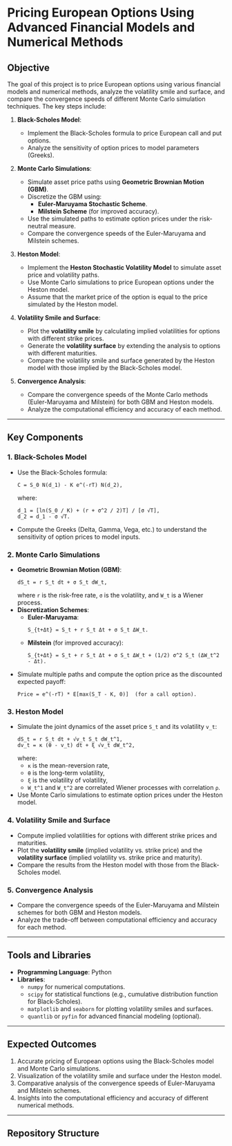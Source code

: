 # **Pricing European Options Using Advanced Financial Models and Numerical Methods**

## **Objective**
The goal of this project is to price European options using various financial models and numerical methods, analyze the volatility smile and surface, and compare the convergence speeds of different Monte Carlo simulation techniques. The key steps include:

1. **Black-Scholes Model**:
   - Implement the Black-Scholes formula to price European call and put options.
   - Analyze the sensitivity of option prices to model parameters (Greeks).

2. **Monte Carlo Simulations**:
   - Simulate asset price paths using **Geometric Brownian Motion (GBM)**.
   - Discretize the GBM using:
     - **Euler-Maruyama Stochastic Scheme**.
     - **Milstein Scheme** (for improved accuracy).
   - Use the simulated paths to estimate option prices under the risk-neutral measure.
   - Compare the convergence speeds of the Euler-Maruyama and Milstein schemes.

3. **Heston Model**:
   - Implement the **Heston Stochastic Volatility Model** to simulate asset price and volatility paths.
   - Use Monte Carlo simulations to price European options under the Heston model.
   - Assume that the market price of the option is equal to the price simulated by the Heston model.

4. **Volatility Smile and Surface**:
   - Plot the **volatility smile** by calculating implied volatilities for options with different strike prices.
   - Generate the **volatility surface** by extending the analysis to options with different maturities.
   - Compare the volatility smile and surface generated by the Heston model with those implied by the Black-Scholes model.

5. **Convergence Analysis**:
   - Compare the convergence speeds of the Monte Carlo methods (Euler-Maruyama and Milstein) for both GBM and Heston models.
   - Analyze the computational efficiency and accuracy of each method.

---

## **Key Components**

### 1. **Black-Scholes Model**
   - Use the Black-Scholes formula:
     ```
     C = S_0 N(d_1) - K e^(-rT) N(d_2),
     ```
     where:
     ```
     d_1 = [ln(S_0 / K) + (r + σ^2 / 2)T] / [σ √T],
     d_2 = d_1 - σ √T.
     ```
   - Compute the Greeks (Delta, Gamma, Vega, etc.) to understand the sensitivity of option prices to model inputs.

### 2. **Monte Carlo Simulations**
   - **Geometric Brownian Motion (GBM)**:
     ```
     dS_t = r S_t dt + σ S_t dW_t,
     ```
     where `r` is the risk-free rate, `σ` is the volatility, and `W_t` is a Wiener process.
   - **Discretization Schemes**:
     - **Euler-Maruyama**:
       ```
       S_{t+Δt} = S_t + r S_t Δt + σ S_t ΔW_t.
       ```
     - **Milstein** (for improved accuracy):
       ```
       S_{t+Δt} = S_t + r S_t Δt + σ S_t ΔW_t + (1/2) σ^2 S_t (ΔW_t^2 - Δt).
       ```
   - Simulate multiple paths and compute the option price as the discounted expected payoff:
     ```
     Price = e^(-rT) * E[max(S_T - K, 0)]  (for a call option).
     ```

### 3. **Heston Model**
   - Simulate the joint dynamics of the asset price `S_t` and its volatility `v_t`:
     ```
     dS_t = r S_t dt + √v_t S_t dW_t^1,
     dv_t = κ (θ - v_t) dt + ξ √v_t dW_t^2,
     ```
     where:
     - `κ` is the mean-reversion rate,
     - `θ` is the long-term volatility,
     - `ξ` is the volatility of volatility,
     - `W_t^1` and `W_t^2` are correlated Wiener processes with correlation `ρ`.
   - Use Monte Carlo simulations to estimate option prices under the Heston model.

### 4. **Volatility Smile and Surface**
   - Compute implied volatilities for options with different strike prices and maturities.
   - Plot the **volatility smile** (implied volatility vs. strike price) and the **volatility surface** (implied volatility vs. strike price and maturity).
   - Compare the results from the Heston model with those from the Black-Scholes model.

### 5. **Convergence Analysis**
   - Compare the convergence speeds of the Euler-Maruyama and Milstein schemes for both GBM and Heston models.
   - Analyze the trade-off between computational efficiency and accuracy for each method.

---

## **Tools and Libraries**
- **Programming Language**: Python
- **Libraries**:
  - `numpy` for numerical computations.
  - `scipy` for statistical functions (e.g., cumulative distribution function for Black-Scholes).
  - `matplotlib` and `seaborn` for plotting volatility smiles and surfaces.
  - `quantlib` or `pyfin` for advanced financial modeling (optional).

---

## **Expected Outcomes**
1. Accurate pricing of European options using the Black-Scholes model and Monte Carlo simulations.
2. Visualization of the volatility smile and surface under the Heston model.
3. Comparative analysis of the convergence speeds of Euler-Maruyama and Milstein schemes.
4. Insights into the computational efficiency and accuracy of different numerical methods.

---

## **Repository Structure**
